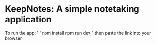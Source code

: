 # KeepNotes: A simple notetaking application

To run the app:
'''
npm install
npm run dev
"
then paste the link into your browser.
